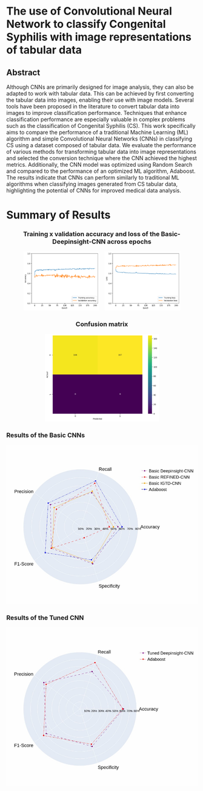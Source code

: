 # The use of Convolutional Neural Network to classify Congenital Syphilis with image representations of tabular data
## Abstract
Although CNNs are primarily designed for image analysis, they can also be adapted to work with tabular data. This can be achieved by first converting the tabular data into images, enabling their use with image models. Several tools have been proposed in the literature to convert tabular data into images to improve classification performance. Techniques that enhance classification performance are especially valuable in complex problems such as the classification of Congenital Syphilis (CS). This work specifically aims to compare the performance of a traditional Machine Learning (ML) algorithm and simple Convolutional Neural Networks (CNNs) in classifying CS using a dataset composed of tabular data. We evaluate the performance of various methods for transforming tabular data into image representations and selected the conversion technique where the CNN achieved the highest metrics. Additionally, the CNN model was optimized using Random Search and compared to the performance of an optimized ML algorithm, Adaboost. The results indicate that CNNs can perform similarly to traditional ML algorithms when classifying images generated from CS tabular data, highlighting the potential of CNNs for improved medical data analysis.

# Summary of Results

<div align="center">

### Training x validation accuracy and loss of the Basic-Deepinsight-CNN across epochs

<img src="Images/Deepinsight-Basic-CNN_train_val_acc.png" alt="Training x validation accuracy of the Basic-Deepinsight-CNN across epochs" width="200" style="display:inline-block; margin-right: 10px;"/>
<img src="Images/Deepinsight-Basic-CNN_train_val_loss.png" alt="Training x validation loss Basic-Deepinsight-CNN across epochs" width="200" style="display:inline-block;"/>

### Confusion matrix
<img src="Images/Deepinsight-Basic-CNN_confusion_matrix.png" alt="Confusion matrix of the Basic-Deepinsight-CNN" width="300"/>
</div>



### Results of the Basic CNNs
![Results of the Basic CNNs](Images/basic_cnns.png)
### Results of the Tuned CNN
![Results of the Tuned CNN](Images/tuned_cnns.png)
